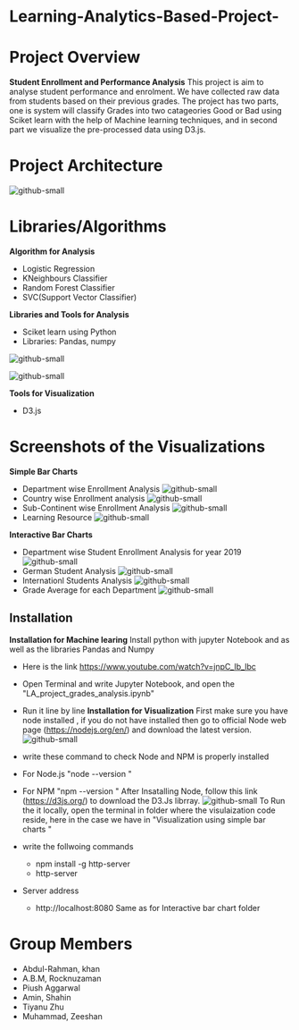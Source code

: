 # Learning-Analytics-Based-Project-
# Project Overview
  **Student Enrollment and Performance Analysis**
  This project is aim to analyse student performance and enrolment.  We have collected raw data from students based on their previous grades. The project has two parts, one is system will classify Grades into two catageories Good or Bad using Sciket learn with the help of Machine learning techniques, and in second part we visualize the pre-processed data using D3.js.
# Project Architecture

![github-small](https://user-images.githubusercontent.com/41241181/52511453-5f2e4200-2c00-11e9-9d3a-8b92b56f95c3.png)

# Libraries/Algorithms
**Algorithm for Analysis**
- Logistic Regression
- KNeighbours Classifier
- Random Forest Classifier 
- SVC(Support Vector Classifier)

**Libraries and Tools for Analysis**
- Sciket learn using Python
- Libraries: Pandas, numpy
	
	
 ![github-small](https://user-images.githubusercontent.com/41241181/52512081-5f7c0c80-2c03-11e9-9450-a6833f67adeb.png)
 
 ![github-small](https://user-images.githubusercontent.com/41241181/52512106-7ae71780-2c03-11e9-975f-62202d529dc6.png)

**Tools for Visualization**
 - D3.js 

# Screenshots of the Visualizations
**Simple Bar Charts**
- Department wise Enrollment Analysis 
![github-small](https://user-images.githubusercontent.com/41241181/52512797-2ba2e600-2c07-11e9-9f09-e5493fbc425b.png)
- Country wise Enrollment analysis 
![github-small](https://user-images.githubusercontent.com/41241181/52512800-2d6ca980-2c07-11e9-8cd7-41f329965eef.png)
- Sub-Continent wise Enrollment Analysis 
![github-small](https://user-images.githubusercontent.com/41241181/52512802-2f366d00-2c07-11e9-8396-fadd5878a26a.png)
- Learning Resource 
![github-small](https://user-images.githubusercontent.com/41241181/52512804-30679a00-2c07-11e9-919b-fa1f0ed80b46.png)

**Interactive Bar Charts**
- Department wise Student Enrollment Analysis for year 2019
![github-small](https://user-images.githubusercontent.com/41241181/52513091-c819b800-2c08-11e9-88ce-99881fe4cdaf.png)
- German Student Analysis 
![github-small](https://user-images.githubusercontent.com/41241181/52513094-cb14a880-2c08-11e9-9a3e-0d6767f5018c.png)
- Internationl Students Analysis
![github-small](https://user-images.githubusercontent.com/41241181/52513095-ccde6c00-2c08-11e9-9bdf-33bb0f8d7082.png)
- Grade Average for each Department 
![github-small](https://user-images.githubusercontent.com/41241181/52513097-ce0f9900-2c08-11e9-8615-4d75981dd8ac.png)

## Installation
**Installation for Machine learing**
Install python with jupyter Notebook and as well as the libraries Pandas and Numpy 

- Here is the link https://www.youtube.com/watch?v=jnpC_Ib_lbc

- Open Terminal and write Jupyter Notebook, and open the "LA_project_grades_analysis.ipynb" 
- Run it line by line 
**Installation for Visualization**
First make sure you have node installed , if you do not have installed then go to official Node web page (https://nodejs.org/en/) and download the latest version. 
![github-small](https://user-images.githubusercontent.com/41241181/52513674-acb0ac00-2c0c-11e9-9b87-3f36287926ba.png)
- write these command to check Node and NPM is properly installed 
- For Node.js "node --version "
- For NPM  "npm --version "
After Insatalling Node, follow this link (https://d3js.org/) to download the D3.Js librray.
![github-small](https://user-images.githubusercontent.com/41241181/52513614-4035ad00-2c0c-11e9-8a32-fc4499a5d3d6.png)
To Run the it locally, open the terminal in folder where the visulaization code reside, here in the case we have in "Visualization using simple bar charts " 
- write the follwoing commands 
  - npm install -g http-server
  - http-server 
- Server address
  -  http://localhost:8080
Same as for Interactive bar chart folder 

# Group Members
- Abdul-Rahman, khan 
- A.B.M, Rocknuzaman 
- Piush Aggarwal
- Amin, Shahin 
- Tiyanu Zhu
- Muhammad, Zeeshan 
